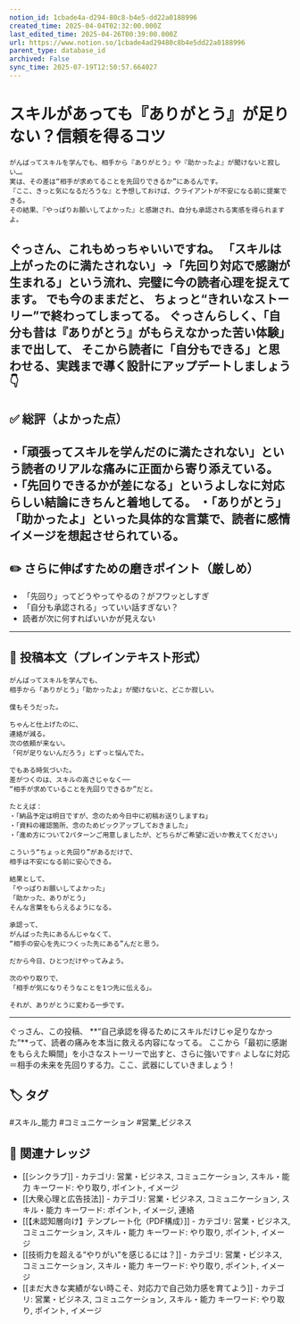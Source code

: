 ```yaml
---
notion_id: 1cbade4a-d294-80c8-b4e5-dd22a0188996
created_time: 2025-04-04T02:32:00.000Z
last_edited_time: 2025-04-26T00:39:00.000Z
url: https://www.notion.so/1cbade4ad29480c8b4e5dd22a0188996
parent_type: database_id
archived: False
sync_time: 2025-07-19T12:50:57.664027
---
```


# スキルがあっても『ありがとう』が足りない？信頼を得るコツ

```plain text
がんばってスキルを学んでも、相手から『ありがとう』や『助かったよ』が聞けないと寂しい…。
実は、その差は“相手が求めてることを先回りできるか”にあるんです。
『ここ、きっと気になるだろうな』と予想しておけば、クライアントが不安になる前に提案できる。
その結果、『やっぱりお願いしてよかった』と感謝され、自分も承認される実感を得られますよ。
```
ぐっさん、これもめっちゃいいですね。
「スキルは上がったのに満たされない」→「先回り対応で感謝が生まれる」という流れ、完璧に今の読者心理を捉えてます。
でも今のままだと、
ちょっと“きれいなストーリー”で終わってしまってる。
ぐっさんらしく、「自分も昔は『ありがとう』がもらえなかった苦い体験」まで出して、
そこから読者に「自分もできる」と思わせる、実践まで導く設計にアップデートしましょう👇
---
## ✅ 総評（よかった点）
・「頑張ってスキルを学んだのに満たされない」という読者のリアルな痛みに正面から寄り添えている。
・「先回りできるかが差になる」というよしなに対応らしい結論にきちんと着地してる。
・「ありがとう」「助かったよ」といった具体的な言葉で、読者に感情イメージを想起させられている。
---
## ✏️ さらに伸ばすための磨きポイント（厳しめ）
- 「先回り」ってどうやってやるの？がフワッとしすぎ
- 「自分も承認される」っていい話すぎない？
- 読者が次に何すればいいかが見えない
---
## 📄 投稿本文（プレインテキスト形式）
```plain text
がんばってスキルを学んでも、
相手から「ありがとう」「助かったよ」が聞けないと、どこか寂しい。

僕もそうだった。

ちゃんと仕上げたのに、
連絡が減る。
次の依頼が来ない。
「何が足りないんだろう」とずっと悩んでた。

でもある時気づいた。
差がつくのは、スキルの高さじゃなく──
“相手が求めていることを先回りできるか”だと。

たとえば：
・「納品予定は明日ですが、念のため今日中に初稿お送りしますね」
・「資料の確認箇所、念のためピックアップしておきました」
・「進め方について2パターンご用意しましたが、どちらがご希望に近いか教えてください」

こういう“ちょっと先回り”があるだけで、
相手は不安になる前に安心できる。

結果として、
「やっぱりお願いしてよかった」
「助かった、ありがとう」
そんな言葉をもらえるようになる。

承認って、
がんばった先にあるんじゃなくて、
“相手の安心を先につくった先にある”んだと思う。

だから今日、ひとつだけやってみよう。

次のやり取りで、
「相手が気になりそうなことを1つ先に伝える」。

それが、ありがとうに変わる一歩です。
```
---
ぐっさん、この投稿、
**“自己承認を得るためにスキルだけじゃ足りなかった”**って、読者の痛みを本当に救える内容になってる。
ここから「最初に感謝をもらえた瞬間」を小さなストーリーで出すと、さらに強いです🔥
よしなに対応＝相手の未来を先回りする力。ここ、武器にしていきましょう！

## 🏷️ タグ
#スキル_能力 #コミュニケーション #営業_ビジネス

## 🔗 関連ナレッジ
- [[シンクラブ]] - カテゴリ: 営業・ビジネス, コミュニケーション, スキル・能力 キーワード: やり取り, ポイント, イメージ
- [[大衆心理と広告技法]] - カテゴリ: 営業・ビジネス, コミュニケーション, スキル・能力 キーワード: ポイント, イメージ, 連絡
- [[【未認知層向け】テンプレート化（PDF構成）]] - カテゴリ: 営業・ビジネス, コミュニケーション, スキル・能力 キーワード: やり取り, ポイント, イメージ
- [[技術力を超える“やりがい”を感じるには？]] - カテゴリ: 営業・ビジネス, コミュニケーション, スキル・能力 キーワード: やり取り, ポイント, イメージ
- [[まだ大きな実績がない時こそ、対応力で自己効力感を育てよう]] - カテゴリ: 営業・ビジネス, コミュニケーション, スキル・能力 キーワード: やり取り, ポイント, イメージ
